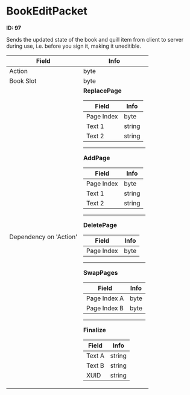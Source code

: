# BookEditPacket

**ID: 97**  

Sends the updated state of the book and quill item from client to server during use, i.e. before you sign it, making it uneditible.

<table><thead><tr><th>Field</th><th>Info</th></tr></thead><tbody>
<tr><td>Action</td><td>byte</td></tr>
<tr><td>Book Slot</td><td>byte</td></tr>
<tr><td>Dependency on 'Action'</td><td><b>ReplacePage</b><br>
  <table><thead><tr><th>Field</th><th>Info</th></tr></thead><tbody>
  <tr><td>Page Index</td><td>byte</td></tr>
  <tr><td>Text 1</td><td>string</td></tr>
  <tr><td>Text 2</td><td>string</td></tr>
  </tbody></table><hr>
  <b>AddPage</b><br>
  <table><thead><tr><th>Field</th><th>Info</th></tr></thead><tbody>
  <tr><td>Page Index</td><td>byte</td></tr>
  <tr><td>Text 1</td><td>string</td></tr>
  <tr><td>Text 2</td><td>string</td></tr>
  </tbody></table><hr>
  <b>DeletePage</b><br>
  <table><thead><tr><th>Field</th><th>Info</th></tr></thead><tbody>
  <tr><td>Page Index</td><td>byte</td></tr>
  </tbody></table><hr>
  <b>SwapPages</b><br>
  <table><thead><tr><th>Field</th><th>Info</th></tr></thead><tbody>
  <tr><td>Page Index A</td><td>byte</td></tr>
  <tr><td>Page Index B</td><td>byte</td></tr>
  </tbody></table><hr>
  <b>Finalize</b><br>
  <table><thead><tr><th>Field</th><th>Info</th></tr></thead><tbody>
  <tr><td>Text A</td><td>string</td></tr>
  <tr><td>Text B</td><td>string</td></tr>
  <tr><td>XUID</td><td>string</td></tr>
  </tbody></table></td></tr>
</tbody></table>
